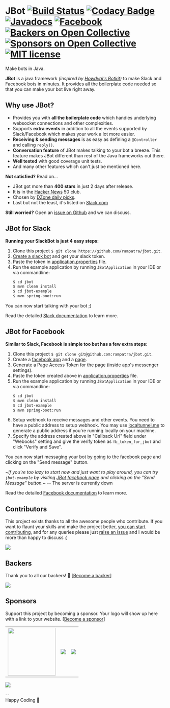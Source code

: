 # JBot [![Build Status](https://travis-ci.org/rampatra/jbot.svg?branch=master)](https://travis-ci.org/rampatra/jbot) [![Codacy Badge](https://app.codacy.com/project/badge/Grade/aa94e04874154ff2bb3d42f2b600ac55)](https://www.codacy.com/gh/rampatra/jbot/dashboard?utm_source=github.com&amp;utm_medium=referral&amp;utm_content=rampatra/jbot&amp;utm_campaign=Badge_Grade) [![Javadocs](http://www.javadoc.io/badge/me.ramswaroop.jbot/jbot.svg?color=orange)](http://www.javadoc.io/doc/me.ramswaroop.jbot/jbot) [![Facebook](https://img.shields.io/badge/social-fb-blue.svg)](https://www.facebook.com/jbotframework/) [![Backers on Open Collective](https://opencollective.com/jbot/backers/badge.svg)](#backers) [![Sponsors on Open Collective](https://opencollective.com/jbot/sponsors/badge.svg)](#sponsors) [![MIT license](https://img.shields.io/badge/license-GPL_3.0-yellow.svg)](https://raw.githubusercontent.com/ramswaroop/jbot/master/LICENSE)

Make bots in Java.

__JBot__ is a java framework _(inspired by [Howdyai's Botkit](https://github.com/howdyai/botkit))_ to
make Slack and Facebook bots in minutes. It provides all the boilerplate code needed so that you
can make your bot live right away.

## Why use JBot?

* Provides you with __all the boilerplate code__ which handles underlying websocket connections and other complexities.
* Supports __extra events__ in addition to all the events supported by Slack/Facebook which makes your work a lot more easier.
* __Receiving & sending messages__ is as easy as defining a `@Controller` and calling `reply()`.
* __Conversation feature__ of JBot makes talking to your bot a breeze. This feature makes JBot different than rest of the Java frameworks out there.
* __Well tested__ with good coverage unit tests.
* And many other features which can't just be mentioned here.

**Not satisfied?** Read on...

* JBot got more than __400 stars__ in just 2 days after release.
* It is in the [Hacker News](https://news.ycombinator.com/item?id=12239667) 50 club.
* Chosen by [DZone daily picks](http://mailer.dzone.com/display.php?M=15184241&C=dcebb6887365120539df1fbf19a071ed&S=9043&L=658&N=4604).
* Last but not the least, it's listed on [Slack.com](https://api.slack.com/community)

**Still worried?** Open an [issue on Github](https://github.com/rampatra/jbot/issues) and we can discuss.

## JBot for Slack

**Running your SlackBot is just 4 easy steps:**
  
1. Clone this project `$ git clone https://github.com/rampatra/jbot.git`.  
2. [Create a slack bot](https://my.slack.com/services/new/bot) and get your slack token.  
3. Paste the token in [application.properties](/jbot-example/src/main/resources/application.properties) file.  
4. Run the example application by running `JBotApplication` in your IDE or via commandline: 
    ```bash
    $ cd jbot
    $ mvn clean install
    $ cd jbot-example
    $ mvn spring-boot:run
    ```

You can now start talking with your bot ;)

Read the detailed [Slack documentation](https://blog.rampatra.com/how-to-make-a-slack-bot-in-java) to learn more.

## JBot for Facebook

**Similar to Slack, Facebook is simple too but has a few extra steps:**

1. Clone this project `$ git clone git@github.com:rampatra/jbot.git`.
2. Create a [facebook app](https://developers.facebook.com/docs/apps/register#create-app) and a 
[page](https://www.facebook.com/pages/create).
3. Generate a Page Access Token for the page (inside app's messenger settings).
4. Paste the token created above in [application.properties](/jbot-example/src/main/resources/application.properties) file.
5. Run the example application by running `JBotApplication` in your IDE or via commandline: 
    ```bash
    $ cd jbot
    $ mvn clean install
    $ cd jbot-example
    $ mvn spring-boot:run
    ```
6. Setup webhook to receive messages and other events. You need to have a public address to setup webhook. You may use
[localtunnel.me](https://localtunnel.me) to generate a public address if you're running locally on your machine.
7. Specify the address created above in "Callback Url" field under "Webooks" setting and give the verify token 
as `fb_token_for_jbot` and click "Verify and Save".

You can now start messaging your bot by going to the facebook page and clicking on the "Send message" button. 

~_If you're too lazy to start now and just want to play around, you can try `jbot-example` by visiting 
[JBot facebook page](https://www.facebook.com/jbotframework/) and clicking on the "Send Message" button._~ -- The server is currently down

Read the detailed [Facebook documentation](https://blog.rampatra.com/how-to-make-facebook-bots-in-java) to learn more.

## Contributors

This project exists thanks to all the awesome people who contribute. If you want to flaunt your skills and make 
the project better, [you can start contributing](/CONTRIBUTING.md), and for any queries please just 
[raise an issue](https://github.com/rampatra/jbot/issues) and I would be more than happy to discuss :)

<a href="graphs/contributors"><img src="https://opencollective.com/jbot/contributors.svg?width=890" /></a>

## Backers

Thank you to all our backers! 🙏 [[Become a backer](https://opencollective.com/jbot#backers)]

<a href="https://opencollective.com/jbot#backers" target="_blank"><img src="https://opencollective.com/jbot/backers.svg?width=890"></a>

## Sponsors

Support this project by becoming a sponsor. Your logo will show up here with a link to your website. [[Become a sponsor](https://opencollective.com/jbot#sponsors)]

<table border="0">
  <tr>
    <td>
      <a href="https://presentify.compzets.com/" target="_blank"><img src="https://presentify.compzets.com/assets/img/presentify/app-icon-512.png" width="150" height="150"></a>
    </td>
    <td>
      <a href="https://www.jetbrains.com?from=JBot" target="_blank"><img src="https://svgshare.com/i/6AL.svg"></a>
    </td>
    <td>
      <a href="https://www.yourkit.com?from=JBot" target="_blank"><img src="https://www.yourkit.com/images/yklogo.png"></a>
    </td>
  </tr>
 </table>
 
<a href="https://opencollective.com/jbot#sponsors" target="_blank"><img src="https://opencollective.com/jbot/sponsors.svg?width=890"></a>

<!--
<a href="https://opencollective.com/jbot/sponsor/0/website" target="_blank"><img src="https://opencollective.com/jbot/sponsor/0/avatar.svg"></a>
<a href="https://opencollective.com/jbot/sponsor/1/website" target="_blank"><img src="https://opencollective.com/jbot/sponsor/1/avatar.svg"></a>
-->

--  
Happy Coding 🤖
